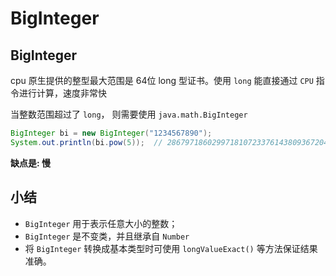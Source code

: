 # BigInteger

## BigInteger

cpu 原生提供的整型最大范围是 64位 long 型证书。使用 ```long``` 能直接通过 ```CPU``` 指令进行计算，速度非常快

当整数范围超过了 ```long```， 则需要使用 ```java.math.BigInteger```

```java
BigInteger bi = new BigInteger("1234567890");
System.out.println(bi.pow(5));  // 2867971860299718107233761438093672048294900000
```

**缺点是: 慢**

## 小结

- ```BigInteger``` 用于表示任意大小的整数；
- ```BigInteger``` 是不变类，并且继承自 ```Number```
- 将 ```BigInteger``` 转换成基本类型时可使用 ```longValueExact()``` 等方法保证结果准确。
